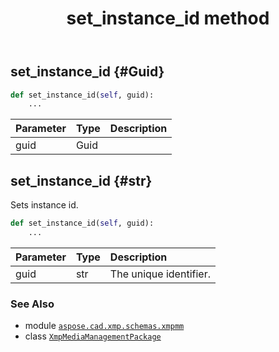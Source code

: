 ﻿---
title: set_instance_id method
second_title: Aspose.CAD for Python via .NET API References
description: 
type: docs
weight: 90
url: /aspose.cad.xmp.schemas.xmpmm/xmpmediamanagementpackage/set_instance_id/
is_root: false
---

## set_instance_id {#Guid}





```python
def set_instance_id(self, guid):
    ...
```


| Parameter | Type | Description |
| :- | :- | :- |
| guid | Guid |  |


## set_instance_id {#str}

Sets instance id.



```python
def set_instance_id(self, guid):
    ...
```


| Parameter | Type | Description |
| :- | :- | :- |
| guid | str | The unique identifier. |



### See Also
* module [`aspose.cad.xmp.schemas.xmpmm`](../../)
* class [`XmpMediaManagementPackage`](/cad/python-net/aspose.cad.xmp.schemas.xmpmm/xmpmediamanagementpackage)
